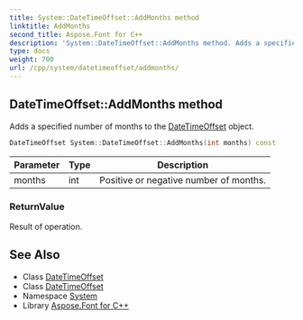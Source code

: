 ```yaml
---
title: System::DateTimeOffset::AddMonths method
linktitle: AddMonths
second_title: Aspose.Font for C++
description: 'System::DateTimeOffset::AddMonths method. Adds a specified number of months to the DateTimeOffset object in C++.'
type: docs
weight: 700
url: /cpp/system/datetimeoffset/addmonths/
---
```

## DateTimeOffset::AddMonths method


Adds a specified number of months to the [DateTimeOffset](../) object.

```cpp
DateTimeOffset System::DateTimeOffset::AddMonths(int months) const
```


| Parameter | Type | Description |
| --- | --- | --- |
| months | int | Positive or negative number of months. |

### ReturnValue

Result of operation.

## See Also

* Class [DateTimeOffset](../)
* Class [DateTimeOffset](../)
* Namespace [System](../../)
* Library [Aspose.Font for C++](../../../)
